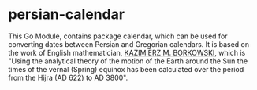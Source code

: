 # persian-calendar

This Go Module, contains package calendar, which can be used for converting dates between Persian and Gregorian calendars. It is based on the work of English mathematician, [KAZIMIERZ M. BORKOWSKI](http://www.astro.uni.torun.pl/~kb/Papers/EMP/PersianC-EMP.htm), which is "Using the analytical theory of the motion of the Earth around the Sun the times of the vernal (Spring) equinox has been calculated over the period from the Hijra (AD 622) to AD 3800".
